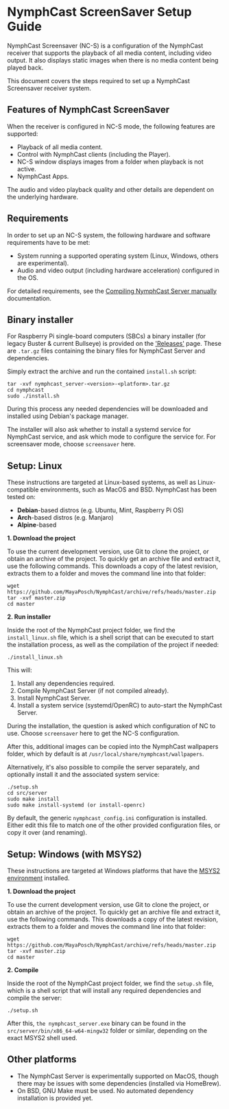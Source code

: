 # NymphCast ScreenSaver Setup Guide #

NymphCast Screensaver (NC-S) is a configuration of the NymphCast receiver that supports the playback of all media content, including video output. It also displays static images when there is no media content being played back. 

This document covers the steps required to set up a NymphCast Screensaver receiver system.

## Features of NymphCast ScreenSaver ##

When the receiver is configured in NC-S mode, the following features are supported:

- Playback of all media content.
- Control with NymphCast clients (including the Player).
- NC-S window displays images from a folder when playback is not active.
- NymphCast Apps.

The audio and video playback quality and other details are dependent on the underlying hardware.

## Requirements ##

In order to set up an NC-S system, the following hardware and software requirements have to be met:

- System running a supported operating system (Linux, Windows, others are experimental).
- Audio and video output (including hardware acceleration) configured in the OS.

For detailed requirements, see the [Compiling NymphCast Server manually](building_nymphcast_server.md) documentation.

## Binary installer ##

For Raspberry Pi single-board computers (SBCs) a binary installer (for legacy Buster & current Bullseye) is provided on the ['Releases'](https://github.com/MayaPosch/NymphCast/releases) page. These are `.tar.gz` files containing the binary files for NymphCast Server and dependencies.

Simply extract the archive and run the contained `install.sh` script:

```
tar -xvf nymphcast_server-<version>-<platform>.tar.gz
cd nymphcast
sudo ./install.sh
```

During this process any needed dependencies will be downloaded and installed using Debian's package manager.

The installer will also ask whether to install a systemd service for NymphCast service, and ask which mode to configure the service for. For screensaver mode, choose `screensaver` here.

## Setup: Linux ##

These instructions are targeted at Linux-based systems, as well as Linux-compatible environments, such as MacOS and BSD. NymphCast has been tested on:

- **Debian**-based distros (e.g. Ubuntu, Mint, Raspberry Pi OS)
- **Arch**-based distros (e.g. Manjaro)
- **Alpine**-based

**1. Download the project**

To use the current development version, use Git to clone the project, or obtain an archive of the project. To quickly get an archive file and extract it, use the following commands. This downloads a copy of the latest revision, extracts them to a folder and moves the command line into that folder:

```
wget https://github.com/MayaPosch/NymphCast/archive/refs/heads/master.zip
tar -xvf master.zip
cd master
```

**2. Run installer**

Inside the root of the NymphCast project folder, we find the `install_linux.sh` file, which is a shell script that can be executed to start the installation process, as well as the compilation of the project if needed:

```
./install_linux.sh
```

This will:

1. Install any dependencies required.
2. Compile NymphCast Server (if not compiled already).
3. Install NymphCast Server.
4. Install a system service (systemd/OpenRC) to auto-start the NymphCast Server.

During the installation, the question is asked which configuration of NC to use. Choose `screensaver` here to get the NC-S configuration.

After this, additional images can be copied into the NymphCast wallpapers folder, which by default is at `/usr/local/share/nymphcast/wallpapers`.


Alternatively, it's also possible to compile the server separately, and optionally install it and the associated system service:

```
./setup.sh
cd src/server
sudo make install
sudo make install-systemd (or install-openrc)
```

By default, the generic `nymphcast_config.ini` configuration is installed. Either edit this file to match one of the other provided configuration files, or copy it over (and renaming).

## Setup: Windows (with MSYS2) ##

These instructions are targeted at Windows platforms that have the [MSYS2 environment](http://msys2.org/) installed.

**1. Download the project**

To use the current development version, use Git to clone the project, or obtain an archive of the project. To quickly get an archive file and extract it, use the following commands. This downloads a copy of the latest revision, extracts them to a folder and moves the command line into that folder:

```
wget https://github.com/MayaPosch/NymphCast/archive/refs/heads/master.zip
tar -xvf master.zip
cd master
```

**2. Compile**

Inside the root of the NymphCast project folder, we find the `setup.sh` file, which is a shell script that will install any required dependencies and compile the server:

```
./setup.sh
```

After this, `the nymphcast_server.exe` binary can be found in the `src/server/bin/x86_64-w64-mingw32` folder or similar, depending on the exact MSYS2 shell used.


## Other platforms ##

- The NymphCast Server is experimentally supported on MacOS, though there may be issues with some dependencies (installed via HomeBrew).
- On BSD, GNU Make must be used. No automated dependency installation is provided yet.
